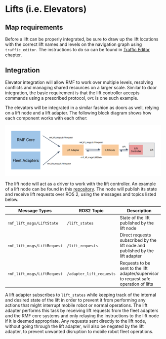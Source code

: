 # Lifts (i.e. Elevators)

## Map requirements

Before a lift can be properly integrated, be sure to draw up the lift locations with the correct lift names and levels on the navigation graph using `traffic_editor`. The instructions to do so can be found in [Traffic Editor](./traffic-editor.md) chapter.

## Integration

Elevator integration will allow RMF to work over multiple levels, resolving conflicts and managing shared resources on a larger scale. Similar to door integration, the basic requirement is that the lift controller accepts commands using a prescribed protocol, `OPC` is one such example.

The elevators will be integrated in a similar fashion as doors as well, relying on a lift node and a lift adapter. The following block diagram shows how each component works with each other:

<img src="images/lifts_block_diagram.png">

The lift node will act as a driver to work with the lift controller. An example of a lift node can be found in this [repository](https://github.com/sharp-rmf/kone_lift_controller). The node will publish its state and receive lift requests over ROS 2, using the messages and topics listed below.

| Message Types | ROS2 Topic | Description |
|---------------|------------|-------------|
| `rmf_lift_msgs/LiftState` | `/lift_states` | State of the lift published by the lift node
| `rmf_lift_msgs/LiftRequest` | `/lift_requests` | Direct requests subscribed by the lift node and published by the lift adapter
| `rmf_lift_msgs/LiftRequest` | `/adapter_lift_requests` | Requests to be sent to the lift adapter/supervisor to request safe operation of lifts |

A lift adapter subscribes to `lift_states` while keeping track of the internal and desired state of the lift in order to prevent it from performing any actions that might interrupt mobile robot or normal operations. The lift adapter performs this task by receiving lift requests from the fleet adapters and the RMF core systems and only relaying the instructions to the lift node if it is deemed appropriate. Any requests sent directly to the lift node, without going through the lift adapter, will also be negated by the lift adapter, to prevent unwanted disruption to mobile robot fleet operations.
